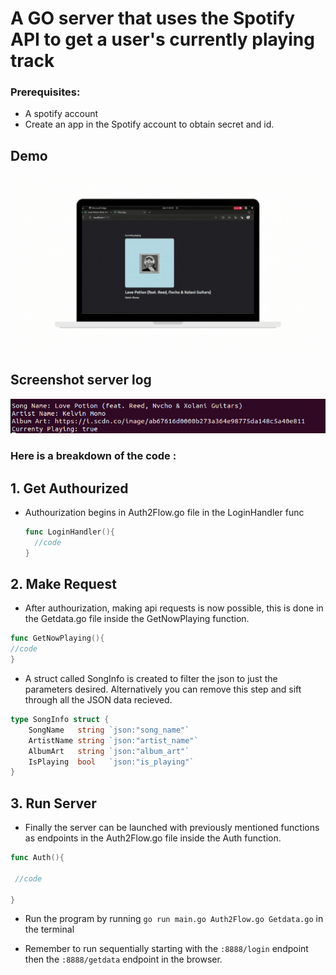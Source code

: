 # A GO server that uses the Spotify API to get a user's currently playing track
### Prerequisites:
  - A spotify account
  - Create an app in the Spotify account to obtain secret and id.

## Demo


![](https://github.com/tokelo-12/spotify-api-now-playing/blob/main/Untitled%20design%20(1).gif)


## Screenshot server log

![](https://github.com/tokelo-12/spotify-api-now-playing/blob/main/Screenshot%20from%202025-04-04%2002-44-53.png)

### Here is a breakdown of the code :

## 1. Get Authourized
- Authourization begins in Auth2Flow.go file in the LoginHandler func
  ```go
  func LoginHandler(){
    //code
  }

## 2. Make Request
- After authourization, making api requests is now possible, this is done in the Getdata.go file inside the GetNowPlaying function.
```go
func GetNowPlaying(){
//code
}
```
- A struct called SongInfo is created to filter the json to just the parameters desired. Alternatively you can remove this step and sift through all the JSON data recieved.
```go
type SongInfo struct {
	SongName   string `json:"song_name"`
	ArtistName string `json:"artist_name"`
	AlbumArt   string `json:"album_art"`
	IsPlaying  bool   `json:"is_playing"`
}

```

## 3. Run Server
  
- Finally the server can be launched with previously mentioned functions as endpoints in the Auth2Flow.go file inside the Auth function.
```go
func Auth(){

 //code

}
```

- Run the program by running ` go run main.go Auth2Flow.go Getdata.go ` in the terminal

- Remember to run sequentially starting with the ` :8888/login ` endpoint then the ` :8888/getdata ` endpoint in the browser.
